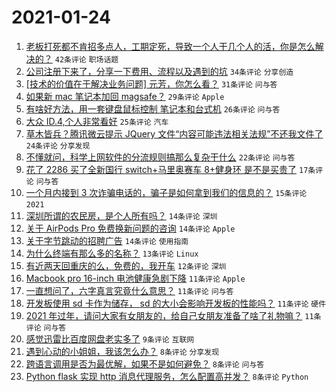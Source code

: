 # 2021-01-24

1. [老板打死都不肯招多点人，工期定死，导致一个人干几个人的活，你是怎么解决的？](https://www.v2ex.com/t/747824) `42条评论` `职场话题`
1. [公司注册下来了，分享一下费用、流程以及遇到的坑](https://www.v2ex.com/t/747843) `34条评论` `分享创造`
1. [[技术的价值在于解决业务问题] 元芳，你怎么看？](https://www.v2ex.com/t/747800) `31条评论` `问与答`
1. [如果新 mac 笔记本加回 magsafe？](https://www.v2ex.com/t/747820) `29条评论` `Apple`
1. [有啥好方法，用一套键盘鼠标控制 笔记本和台式机](https://www.v2ex.com/t/747842) `26条评论` `问与答`
1. [大众 ID.4,个人非常看好](https://www.v2ex.com/t/747823) `25条评论` `汽车`
1. [草木皆兵？腾讯微云提示 JQuery 文件“内容可能违法相关法规”不还我文件了](https://www.v2ex.com/t/747875) `24条评论` `分享发现`
1. [不懂就问，科学上网软件的分流规则搞那么复杂干什么](https://www.v2ex.com/t/747883) `22条评论` `问与答`
1. [花了 2286 买了全新国行 switch+马里奥赛车 8+健身环 是不是买贵了](https://www.v2ex.com/t/747831) `17条评论` `问与答`
1. [一个月内接到 3 次诈骗电话的，骗子是如何拿到我们的信息的？](https://www.v2ex.com/t/747878) `15条评论` `2021`
1. [深圳所谓的农民房，是个人所有吗？](https://www.v2ex.com/t/747905) `14条评论` `深圳`
1. [关于 AirPods Pro 免费换新问题的咨询](https://www.v2ex.com/t/747887) `14条评论` `Apple`
1. [关于字节跳动的招聘广告](https://www.v2ex.com/t/747825) `14条评论` `使用指南`
1. [为什么终端有那么多的名称？](https://www.v2ex.com/t/747815) `13条评论` `Linux`
1. [有近两天回重庆的么，免费的，我开车](https://www.v2ex.com/t/747794) `12条评论` `深圳`
1. [Macbook pro 16-inch 电池健康急剧下降](https://www.v2ex.com/t/747867) `11条评论` `Apple`
1. [一直想问了，六字真言究竟什么意思？](https://www.v2ex.com/t/747865) `11条评论` `问与答`
1. [开发板使用 sd 卡作为储存， sd 的大小会影响开发板的性能吗？](https://www.v2ex.com/t/747845) `11条评论` `硬件`
1. [2021 年过年，请问大家有女朋友的，给自己女朋友准备了啥了礼物嘛？](https://www.v2ex.com/t/747805) `11条评论` `问与答`
1. [感觉迅雷比百度网盘老实多了](https://www.v2ex.com/t/747861) `9条评论` `互联网`
1. [遇到心动的小姐姐，我该怎么办？](https://www.v2ex.com/t/747909) `8条评论` `分享发现`
1. [跨语言调用是否为最优解，如果不是如何避免？](https://www.v2ex.com/t/747889) `8条评论` `问与答`
1. [Python flask 实现 http 消息代理服务，怎么配置高并发？](https://www.v2ex.com/t/747840) `8条评论` `Python`
